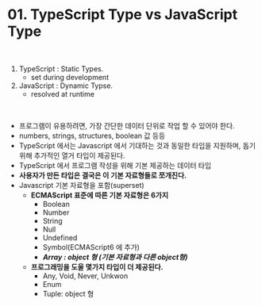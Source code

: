 # 01. TypeScript Type vs JavaScript Type

<br>

1. TypeScript : Static Types.
    - set during development
2. JavaScript : Dynamic Typse.
    - resolved at runtime

<br>

- 프로그램이 유용하려면, 가장 간단한 데이터 단위로 작업 할 수 있어야 한다.
 - numbers, strings, structures, boolean 값 등등
- TypeScript 에서는 Javascript 에서 기대하는 것과 동일한 타입을 지원하며, 돕기 위해 추가적인 열거 타입이 제공된다.
- TypeScript 에서 프로그램 작성을 위해 기본 제공하는 데이터 타입
- **사용자가 만든 타입은 결국은 이 기본 자료형들로 쪼개진다.**
- Javascript 기본 자료형을 포함(superset)
    - **ECMAScript 표준에 따른 기본 자료형은 6가지**
      - Boolean
      - Number
      - String
      - Null
      - Undefined
      - Symbol(ECMAScript6 에 추가)
      - ***Array : object 형 (기본 자료형과 다른 object형)***
    - **프로그래밍을 도울 몇가지 타입이 더 제공된다.**
      - Any, Void, Never, Unkwon
      - Enum
      - Tuple: object 형   

<br>
